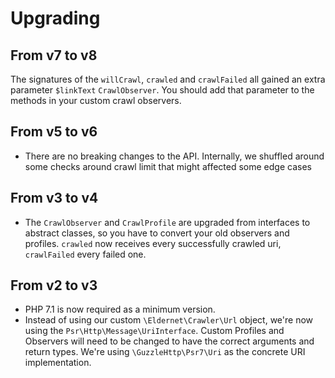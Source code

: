 # Upgrading

## From v7 to v8

The signatures of the `willCrawl`, `crawled` and `crawlFailed` all gained an extra parameter `$linkText` `CrawlObserver`. You should add that parameter to the methods in your custom crawl observers.

## From v5 to v6

- There are no breaking changes to the API. Internally, we shuffled around some checks around crawl limit that might affected some edge cases

## From v3 to v4

- The `CrawlObserver` and `CrawlProfile` are upgraded from interfaces to abstract classes, so you have to convert your old observers and profiles. `crawled` now receives every successfully crawled uri, `crawlFailed` every failed one.

## From v2 to v3

- PHP 7.1 is now required as a minimum version.
- Instead of using our custom `\Eldernet\Crawler\Url` object, we're now using the `Psr\Http\Message\UriInterface`. 
Custom Profiles and Observers will need to be changed to have the correct arguments and return types.
We're using `\GuzzleHttp\Psr7\Uri` as the concrete URI implementation.
